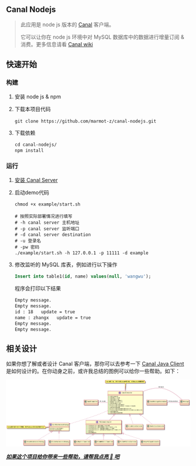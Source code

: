 ## Canal Nodejs

> 此应用是 node js 版本的 [Canal](https://github.com/alibaba/canal) 客户端。
>
> 它可以让你在 node js 环境中对 MySQL 数据库中的数据进行增量订阅 & 消费。更多信息请看 [Canal wiki]( https://github.com/alibaba/canal/wiki)



## 快速开始

### 构建

1. 安装 node js & npm

2. 下载本项目代码

   `git clone https://github.com/marmot-z/canal-nodejs.git`

3. 下载依赖

   ```shell
   cd canal-nodejs/
   npm install
   ```

### 运行

1. [安装 Canal Server](https://github.com/alibaba/canal/wiki/QuickStart) 

2. 启动demo代码

   ```shell
   chmod +x example/start.sh
   
   # 按照实际部署情况进行填写
   # -h canal server 主机地址
   # -p canal server 监听端口
   # -d canal server destination
   # -u 登录名
   # -pw 密码
   ./example/start.sh -h 127.0.0.1 -p 11111 -d example
   ```

3. 修改监听的 MySQL 库表，例如进行以下操作

   ```sql
   Insert into table1(id, name) values(null, 'wangwu');
   ```

   程序会打印以下结果

   ```
   Empty message.
   Empty message.
   id : 18   update = true
   name : zhangx   update = true
   Empty message.
   Empty message.
   ```

## 相关设计

如果你想了解或者设计 Canal 客户端，那你可以去参考一下 [Canal Java Client](https://github.com/alibaba/canal/tree/master/client) 是如何设计的。在你动身之前，或许我总结的图例可以给你一些帮助。如下：

![](./extra/canal-client-uml.png)



***<u>如果这个项目给你带来一些帮助，请帮我点亮 :star2: 吧</u>***